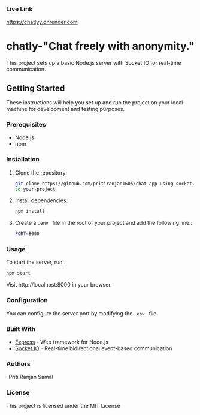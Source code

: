 ### Live Link
<a href="https://chatlyy.onrender.com">https://chatlyy.onrender.com</a>

# chatly-"Chat freely with anonymity."
This project sets up a basic Node.js server with Socket.IO for real-time communication.

## Getting Started

These instructions will help you set up and run the project on your local machine for development and testing purposes.

### Prerequisites

- Node.js
- npm

### Installation

1. Clone the repository:

   ```bash
   git clone https://github.com/pritiranjan1605/chat-app-using-socket.io.git
   cd your-project
2. Install dependencies:

   ```bash
   npm install
   ```
3. Create a `.env ` file in the root of your project and add the following line::

   ```bash
   PORT=8000
   ```
   
### Usage

To start the server, run:
```bash
npm start
```
Visit http://localhost:8000 in your browser.

### Configuration
You can configure the server port by modifying the `.env ` file.

### Built With

- <a href="">Express</a> - Web framework for Node.js
- <a href="">Socket.IO</a> - Real-time bidirectional event-based communication

### Authors
-Priti Ranjan Samal

### License

This project is licensed under the MIT License 
